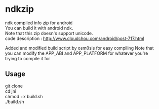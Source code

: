 # ndkzip
ndk compiled info zip for android <br/>
You can build it with android ndk. <br/>
Note that this zip doesn's support unicode. <br/>
code description :  http://www.cloudchou.com/android/post-717.html <br/>

Added and modified build script by osm0sis for easy compiling
Note that you can modify the APP_ABI and APP_PLATFORM for whatever you're trying to compile it for

## Usage
git clone <br/>
cd jni <br/>
chmod +x build.sh <br/>
./build.sh